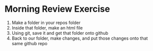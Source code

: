 # Morning Review Exercise
1. Make a folder in your repos folder
2. Inside that folder, make an html file
3. Using git, save it and get that folder onto github
4. Back to our folder, make changes, and put those changes onto that same github repo